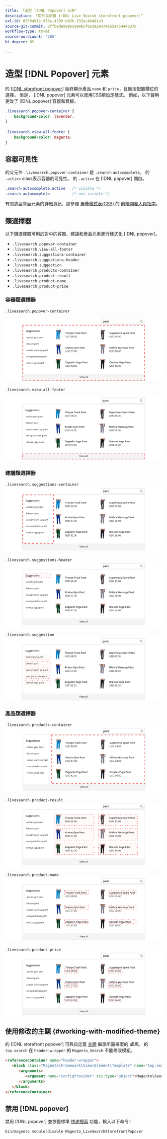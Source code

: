 ```yaml
---
title: 「造型 [!DNL Popover] 元素"
description: 「關於自定義 [!DNL Live Search storefront popover]"
exl-id: 033049f2-976e-4299-b026-333ac4b481a3
source-git-commit: bffbede99865e9085f60392e474065a454446370
workflow-type: tm+mt
source-wordcount: '205'
ht-degree: 0%

---
```


# 造型 [!DNL Popover] 元素

的 [[!DNL storefront popover]](storefront-popover.md) 始終顯示產品 `name` 和 `price`，且無法配置欄位的選擇。 但是， [!DNL popover] 元素可以使用CSS類設定樣式。 例如，以下聲明更改了 [!DNL popover] 容器和頁腳。

```css
.livesearch.popover-container {
    background-color: lavender;
}

.livesearch.view-all-footer {
    background-color: magenta;
}
```

## 容器可見性

的父元件 `.livesearch.popover-container` 是 `.search-autocomplete`。  的 `.active` class表示容器的可見性。 的 `.active` 在 [!DNL popover] 開啟。

```css
.search-autocomplete.active   /* visible */
.search-autocomplete          /* not visible */
```

有關造型庫面元素的詳細資訊，請參閱 [層疊樣式表(CSS)](https://devdocs.magento.com/guides/v2.4/frontend-dev-guide/css-topics/css-overview.html) 的 [前端開發人員指南](https://devdocs.magento.com/guides/v2.4/frontend-dev-guide/bk-frontend-dev-guide.html)。

## 類選擇器

以下類選擇器可用於對中的容器、建議和產品元素進行樣式化 [!DNL popover]。

* `.livesearch.popover-container`
* `.livesearch.view-all-footer`
* `.livesearch.suggestions-container`
* `.livesearch.suggestions-header`
* `.livesearch.suggestion`
* `.livesearch.products-container`
* `.livesearch.product-result`
* `.livesearch.product-name`
* `.livesearch.product-price`

### 容器類選擇器

`.livesearch.popover-container`

![[!DNL Popover] 容器](assets/livesearch-popover-container.png)

`.livesearch.view-all-footer`

![查看所有頁腳](assets/livesearch-view-all-footer.png)

### 建議類選擇器

`.livesearch.suggestions-container`
![建議容器](assets/livesearch-suggestions-container.png)

`.livesearch.suggestions-header`
![建議標題](assets/livesearch-suggestions-header.png)

`.livesearch.suggestion`
![建議](assets/livesearch-suggestion.png)

### 產品類選擇器

`.livesearch.products-container`
![產品容器](assets/livesearch-product-container.png)

`.livesearch.product-result`
![產品結果](assets/livesearch-product-result.png)

`.livesearch.product-name`
![產品名稱](assets/livesearch-product-name.png)

`.livesearch.product-price`
![產品價格](assets/livesearch-product-price.png)

## 使用修改的主題 {#working-with-modified-theme}

的 [!DNL storefront popover] 可與自定義 [主題](https://devdocs.magento.com/guides/v2.3/frontend-dev-guide/themes/theme-overview.html) 繼承所需檔案的 *盧馬*。 的 `top.search` 在 `header-wrapper` 的 `Magento_Search` 不能修改模組。

```html
<referenceContainer name="header-wrapper">
   <block class="Magento\Framework\View\Element\Template" name="top.search" as="topSearch" template="Magento_Search::form.mini.phtml">
      <arguments>
         <argument name="configProvider" xsi:type="object">Magento\Search\ViewModel\ConfigProvider</argument>
      </arguments>
   </block>
</referenceContainer>
```

## 禁用 [!DNL popover]

禁用 [!DNL popover] 並恢復標準 [快速搜索](https://docs.magento.com/user-guide/catalog/search-quick.html) 功能，輸入以下命令：

```bash
bin/magento module:disable Magento_LiveSearchStorefrontPopover
```
